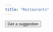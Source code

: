 ```yaml
---
title: "Restaurants"
---
```


<link rel="stylesheet" href="restaurants.css">

<form name="suggestionForm" action="" method="GET">
  <input type="button" name="getSuggestion" value="Get a suggestion" onClick="printSuggestion(data)">
</form>

<div id="suggestion"></div>

<script type="text/javascript" src="restaurants.js">printSuggestion(data)</script>
<script type="text/javascript" src="../suggestion.js"></script>
